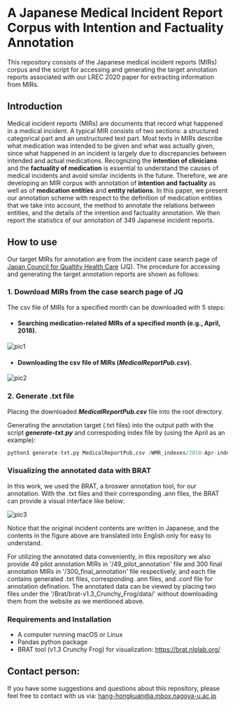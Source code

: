 # A Japanese Medical Incident Report Corpus with Intention and Factuality Annotation
This repository consists of the Japanese medical incident reports (MIRs) corpus and the script for accessing and generating the target annotation reports associated with our LREC 2020 paper for extracting information from MIRs.

## Introduction
Medical incident reports (MIRs) are documents that record what happened in a medical incident. A typical MIR consists of two sections: a structured categorical part and an unstructured text part. Most texts in MIRs describe what medication was intended to be given and what was actually given, since what happened in an incident is largely due to discrepancies between intended and actual medications. Recognizing the **intention of clinicians** and the **factuality of medication** is essential to understand the causes of medical incidents and avoid similar incidents in the future. Therefore, we are developing an MIR corpus with annotation of **intention and factuality** as well as of **medication entities** and **entity relations**. In this paper, we present our annotation scheme with respect to the definition of medication entities that we take into account, the method to annotate the relations between entities, and the details of the intention and factuality annotation. We then report the statistics of our annotation of 349 Japanese incident reports.  

## How to use
Our target MIRs for annotation are from the incident case search page of [Japan Council for Qualtity Health Care](http://www.med-safe.jp/mpsearch/SearchReport.action) (JQ). The procedure for accessing and generating the target annotation reports are shown as follows:

### 1. Download MIRs from the case search page of JQ
The csv file of MIRs for a specified month can be downloaded with 5 steps:
* #### Searching medication-related MIRs of a specified month (e.g., April, 2018).
![pic1](https://github.com/zhkleciel/JQMIR/blob/master/pics/pic1.png)
* #### Downloading the csv file of MIRs (***MedicalReportPub.csv***).
![pic2](https://github.com/zhkleciel/JQMIR/blob/master/pics/pic2.png)

### 2. Generate .txt file

Placing the downloaded ***MedicalReportPub.csv*** file into the root directory.

Generating the annotation target (.txt files) into the output path with the script ***generate-txt.py*** and correspoding index file by (using the April as an example):
```python
python3 generate-txt.py MedicalReportPub.csv /WMR_indexes/2018-Apr-indexes.txt /output/path
```

### Visualizing the annotated data with BRAT
In this work, we used the BRAT, a broswer annotation tool, for our annotation. With the .txt files and their corresponding .ann files, the BRAT can provide a visual interface like below:

![pic3](https://github.com/zhkleciel/JQMIR/blob/master/pics/mir-in-brat.png)

Notice that the original incident contents are written in Japanese, and the contents in the figure above are translated into English only for easy to understand. 

For utilizing the annotated data conveniently, in this repository we also provide 49 pilot annotation MIRs in '/49_pilot_annotation' file and 300 final annotation MIRs in '/300_final_annotation' file respectively, and each file contains generated .txt files, corresponding .ann files, and .conf file for annotation defination. The annotated data can be viewed by placing two files under the '/Brat/brat-v1.3_Crunchy_Frog/data/' without downloading them from the website as we mentioned above.

### Requirements and Installation
* A computer running macOS or Linux
* Pandas python package
* BRAT tool (v1.3 Crunchy Frog) for visualization: https://brat.nlplab.org/

## Contact person:
If you have some suggestions and questions about this repository, please feel free to contact with us via: hang-hongkuan@a.mbox.nagoya-u.ac.jp
